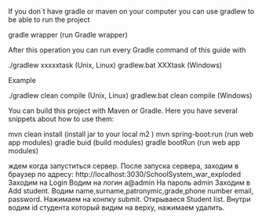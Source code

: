 If you don`t have gradle or maven on your computer you can use gradlew to be able to run the project

gradle wrapper (run Gradle wrapper)

After this operation you can run every Gradle command of this guide with 

./gradlew xxxxxtask (Unix, Linux)
gradlew.bat XXXtask  (Windows)

Example

./gradlew clean compile (Unix, Linux)
gradlew.bat clean compile (Windows)

You can build this project with Maven or Gradle. Here you have several snippets about how to use them:

mvn clean install (install jar to your local m2 )
mvn spring-boot:run (run web app modules)
gradle buid (build modules)
gradle bootRun (run web app modules)

ждем когда запуститься сервер. После запуска сервера, заходим в браузер по адресу: http://localhost:3030/SchoolSystem_war_exploded
Заходим на Login
Водим на логин a@admin
На пароль admin
Заходим в Add student.
Водим 
name,surname,patronymic,grade,phone number email, password. Нажимаем на конпку submit. Открываеся Student list. Внутри водим id студента который видим на верху, нажимаем удалить.  
